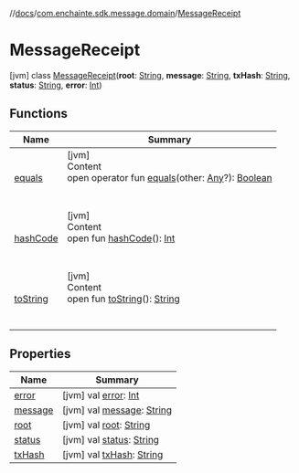 //[docs](../../index.md)/[com.enchainte.sdk.message.domain](../index.md)/[MessageReceipt](index.md)



# MessageReceipt  
 [jvm] class [MessageReceipt](index.md)(**root**: [String](https://kotlinlang.org/api/latest/jvm/stdlib/kotlin/-string/index.html), **message**: [String](https://kotlinlang.org/api/latest/jvm/stdlib/kotlin/-string/index.html), **txHash**: [String](https://kotlinlang.org/api/latest/jvm/stdlib/kotlin/-string/index.html), **status**: [String](https://kotlinlang.org/api/latest/jvm/stdlib/kotlin/-string/index.html), **error**: [Int](https://kotlinlang.org/api/latest/jvm/stdlib/kotlin/-int/index.html))   


## Functions  
  
|  Name|  Summary| 
|---|---|
| <a name="kotlin/Any/equals/#kotlin.Any?/PointingToDeclaration/"></a>[equals](../../com.enchainte.sdk.proof.domain/-proof/-companion/index.md#%5Bkotlin%2FAny%2Fequals%2F%23kotlin.Any%3F%2FPointingToDeclaration%2F%5D%2FFunctions%2F-995256689)| <a name="kotlin/Any/equals/#kotlin.Any?/PointingToDeclaration/"></a>[jvm]  <br>Content  <br>open operator fun [equals](../../com.enchainte.sdk.proof.domain/-proof/-companion/index.md#%5Bkotlin%2FAny%2Fequals%2F%23kotlin.Any%3F%2FPointingToDeclaration%2F%5D%2FFunctions%2F-995256689)(other: [Any](https://kotlinlang.org/api/latest/jvm/stdlib/kotlin/-any/index.html)?): [Boolean](https://kotlinlang.org/api/latest/jvm/stdlib/kotlin/-boolean/index.html)  <br><br><br>
| <a name="kotlin/Any/hashCode/#/PointingToDeclaration/"></a>[hashCode](../../com.enchainte.sdk.proof.domain/-proof/-companion/index.md#%5Bkotlin%2FAny%2FhashCode%2F%23%2FPointingToDeclaration%2F%5D%2FFunctions%2F-995256689)| <a name="kotlin/Any/hashCode/#/PointingToDeclaration/"></a>[jvm]  <br>Content  <br>open fun [hashCode](../../com.enchainte.sdk.proof.domain/-proof/-companion/index.md#%5Bkotlin%2FAny%2FhashCode%2F%23%2FPointingToDeclaration%2F%5D%2FFunctions%2F-995256689)(): [Int](https://kotlinlang.org/api/latest/jvm/stdlib/kotlin/-int/index.html)  <br><br><br>
| <a name="kotlin/Any/toString/#/PointingToDeclaration/"></a>[toString](../../com.enchainte.sdk.proof.domain/-proof/-companion/index.md#%5Bkotlin%2FAny%2FtoString%2F%23%2FPointingToDeclaration%2F%5D%2FFunctions%2F-995256689)| <a name="kotlin/Any/toString/#/PointingToDeclaration/"></a>[jvm]  <br>Content  <br>open fun [toString](../../com.enchainte.sdk.proof.domain/-proof/-companion/index.md#%5Bkotlin%2FAny%2FtoString%2F%23%2FPointingToDeclaration%2F%5D%2FFunctions%2F-995256689)(): [String](https://kotlinlang.org/api/latest/jvm/stdlib/kotlin/-string/index.html)  <br><br><br>


## Properties  
  
|  Name|  Summary| 
|---|---|
| <a name="com.enchainte.sdk.message.domain/MessageReceipt/error/#/PointingToDeclaration/"></a>[error](error.md)| <a name="com.enchainte.sdk.message.domain/MessageReceipt/error/#/PointingToDeclaration/"></a> [jvm] val [error](error.md): [Int](https://kotlinlang.org/api/latest/jvm/stdlib/kotlin/-int/index.html)   <br>
| <a name="com.enchainte.sdk.message.domain/MessageReceipt/message/#/PointingToDeclaration/"></a>[message](message.md)| <a name="com.enchainte.sdk.message.domain/MessageReceipt/message/#/PointingToDeclaration/"></a> [jvm] val [message](message.md): [String](https://kotlinlang.org/api/latest/jvm/stdlib/kotlin/-string/index.html)   <br>
| <a name="com.enchainte.sdk.message.domain/MessageReceipt/root/#/PointingToDeclaration/"></a>[root](root.md)| <a name="com.enchainte.sdk.message.domain/MessageReceipt/root/#/PointingToDeclaration/"></a> [jvm] val [root](root.md): [String](https://kotlinlang.org/api/latest/jvm/stdlib/kotlin/-string/index.html)   <br>
| <a name="com.enchainte.sdk.message.domain/MessageReceipt/status/#/PointingToDeclaration/"></a>[status](status.md)| <a name="com.enchainte.sdk.message.domain/MessageReceipt/status/#/PointingToDeclaration/"></a> [jvm] val [status](status.md): [String](https://kotlinlang.org/api/latest/jvm/stdlib/kotlin/-string/index.html)   <br>
| <a name="com.enchainte.sdk.message.domain/MessageReceipt/txHash/#/PointingToDeclaration/"></a>[txHash](tx-hash.md)| <a name="com.enchainte.sdk.message.domain/MessageReceipt/txHash/#/PointingToDeclaration/"></a> [jvm] val [txHash](tx-hash.md): [String](https://kotlinlang.org/api/latest/jvm/stdlib/kotlin/-string/index.html)   <br>

